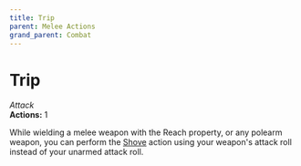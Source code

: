 ```yaml
---
title: Trip
parent: Melee Actions
grand_parent: Combat
---
```


# Trip
*Attack*<br>
**Actions:** 1

While wielding a melee weapon with the Reach property, or any polearm weapon, you can perform the [Shove](https://stormchaserroleplaying.com/stormchaserRPG/Combat/Melee/Shove/) action using your weapon's attack roll instead of your unarmed attack roll.
